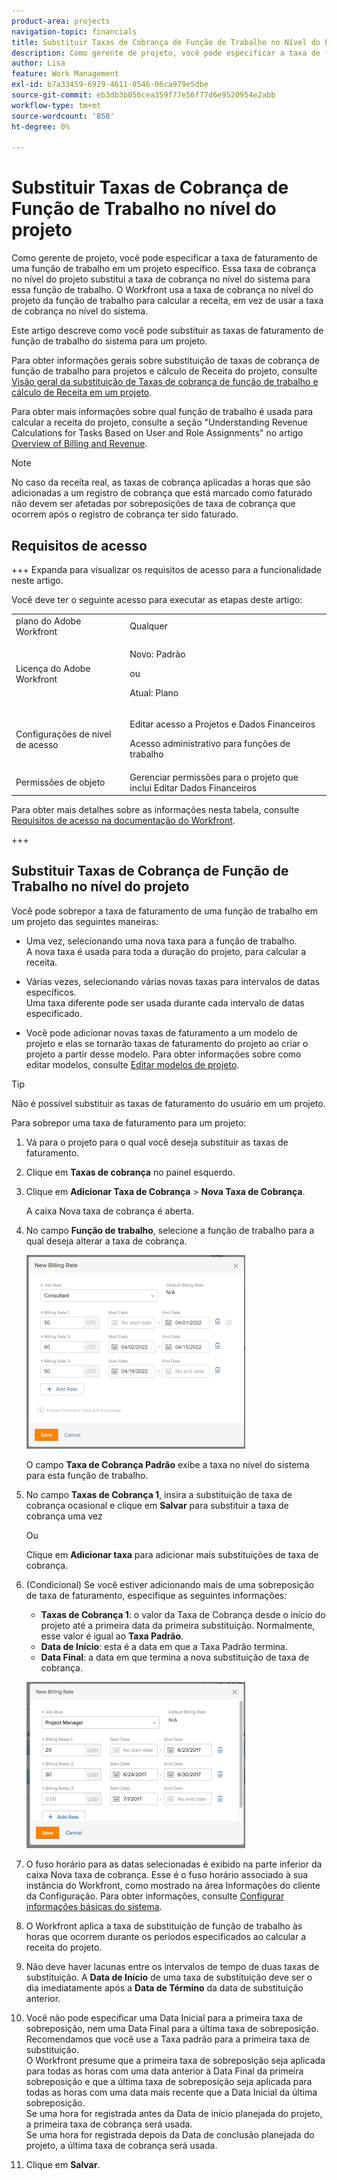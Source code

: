 ```yaml
---
product-area: projects
navigation-topic: financials
title: Substituir Taxas de Cobrança de Função de Trabalho no Nível do Projeto
description: Como gerente de projeto, você pode especificar a taxa de faturamento de uma função de trabalho em um projeto específico. Essa taxa de cobrança no nível do projeto substitui a taxa de cobrança no nível do sistema para essa função de trabalho. O Workfront usa a taxa de cobrança no nível do projeto da função de trabalho para calcular a receita, em vez de usar a taxa de cobrança no nível do sistema.
author: Lisa
feature: Work Management
exl-id: b7a33459-6929-4611-8546-06ca979e5dbe
source-git-commit: eb3db3b056cea359f77e56f77d6e9520954e2abb
workflow-type: tm+mt
source-wordcount: '850'
ht-degree: 0%

---
```


# Substituir Taxas de Cobrança de Função de Trabalho no nível do projeto

Como gerente de projeto, você pode especificar a taxa de faturamento de uma função de trabalho em um projeto específico. Essa taxa de cobrança no nível do projeto substitui a taxa de cobrança no nível do sistema para essa função de trabalho. O Workfront usa a taxa de cobrança no nível do projeto da função de trabalho para calcular a receita, em vez de usar a taxa de cobrança no nível do sistema.

Este artigo descreve como você pode substituir as taxas de faturamento de função de trabalho do sistema para um projeto.

Para obter informações gerais sobre substituição de taxas de cobrança de função de trabalho para projetos e cálculo de Receita do projeto, consulte [Visão geral da substituição de Taxas de cobrança de função de trabalho e cálculo de Receita em um projeto](../../../manage-work/projects/project-finances/override-role-billing-rates-and-calculate-project-revenue.md).

Para obter mais informações sobre qual função de trabalho é usada para calcular a receita do projeto, consulte a seção &quot;Understanding Revenue Calculations for Tasks Based on User and Role Assignments&quot; no artigo [Overview of Billing and Revenue](../../../manage-work/projects/project-finances/billing-and-revenue-overview.md).

>[!NOTE]
>
>No caso da receita real, as taxas de cobrança aplicadas a horas que são adicionadas a um registro de cobrança que está marcado como faturado não devem ser afetadas por sobreposições de taxa de cobrança que ocorrem após o registro de cobrança ter sido faturado.

## Requisitos de acesso

+++ Expanda para visualizar os requisitos de acesso para a funcionalidade neste artigo.

Você deve ter o seguinte acesso para executar as etapas deste artigo:

<table style="table-layout:auto"> 
 <col> 
 <col> 
 <tbody> 
  <tr> 
   <td role="rowheader">plano do Adobe Workfront</td> 
   <td>Qualquer</td> 
  </tr> 
  <tr> 
   <td role="rowheader">Licença do Adobe Workfront</td> 
   <td>
   <p>Novo: Padrão</p>
   <p>ou</p>
   <p>Atual: Plano</p></td> 
  </tr> 
  <tr> 
   <td role="rowheader">Configurações de nível de acesso</td> 
   <td> <p>Editar acesso a Projetos e Dados Financeiros</p> <p>Acesso administrativo para funções de trabalho</p></td> 
  </tr> 
  <tr> 
   <td role="rowheader">Permissões de objeto</td> 
   <td>Gerenciar permissões para o projeto que inclui Editar Dados Financeiros </td> 
  </tr> 
 </tbody> 
</table>

Para obter mais detalhes sobre as informações nesta tabela, consulte [Requisitos de acesso na documentação do Workfront](/help/quicksilver/administration-and-setup/add-users/access-levels-and-object-permissions/access-level-requirements-in-documentation.md).

+++

## Substituir Taxas de Cobrança de Função de Trabalho no nível do projeto

Você pode sobrepor a taxa de faturamento de uma função de trabalho em um projeto das seguintes maneiras:

* Uma vez, selecionando uma nova taxa para a função de trabalho.\
  A nova taxa é usada para toda a duração do projeto, para calcular a receita.

* Várias vezes, selecionando várias novas taxas para intervalos de datas específicos.\
  Uma taxa diferente pode ser usada durante cada intervalo de datas especificado.

* Você pode adicionar novas taxas de faturamento a um modelo de projeto e elas se tornarão taxas de faturamento do projeto ao criar o projeto a partir desse modelo. Para obter informações sobre como editar modelos, consulte [Editar modelos de projeto](/help/quicksilver/manage-work/projects/create-and-manage-templates/edit-templates.md).

>[!TIP]
>
>Não é possível substituir as taxas de faturamento do usuário em um projeto.

Para sobrepor uma taxa de faturamento para um projeto:

1. Vá para o projeto para o qual você deseja substituir as taxas de faturamento.
1. Clique em **Taxas de cobrança** no painel esquerdo.
1. Clique em **Adicionar Taxa de Cobrança** > **Nova Taxa de Cobrança**.

   A caixa Nova taxa de cobrança é aberta.

1. No campo **Função de trabalho**, selecione a função de trabalho para a qual deseja alterar a taxa de cobrança.

   ![Substituir taxa de cobrança no projeto](assets/override-billing-rate-on-project-nwe-350x310.png)

   O campo **Taxa de Cobrança Padrão** exibe a taxa no nível do sistema para esta função de trabalho.

1. No campo **Taxas de Cobrança 1**, insira a substituição de taxa de cobrança ocasional e clique em **Salvar** para substituir a taxa de cobrança uma vez

   Ou

   Clique em **Adicionar taxa** para adicionar mais substituições de taxa de cobrança.

1. (Condicional) Se você estiver adicionando mais de uma sobreposição de taxa de faturamento, especifique as seguintes informações:

   * **Taxas de Cobrança 1**: o valor da Taxa de Cobrança desde o início do projeto até a primeira data da primeira substituição. Normalmente, esse valor é igual ao **Taxa Padrão**.
   * **Data de Início**: esta é a data em que a Taxa Padrão termina.
   * **Data Final**: a data em que termina a nova substituição de taxa de cobrança.

   ![nova_taxa_de_cobrança_com_datas_de_ajuste.png](assets/new-billing-rate-with-adjustment-dates-350x266.png)

1. O fuso horário para as datas selecionadas é exibido na parte inferior da caixa Nova taxa de cobrança. Esse é o fuso horário associado à sua instância do Workfront, como mostrado na área Informações do cliente da Configuração. Para obter informações, consulte [Configurar informações básicas do sistema](../../../administration-and-setup/get-started-wf-administration/configure-basic-info.md).
1. O Workfront aplica a taxa de substituição de função de trabalho às horas que ocorrem durante os períodos especificados ao calcular a receita do projeto.
1. Não deve haver lacunas entre os intervalos de tempo de duas taxas de substituição. A **Data de Início** de uma taxa de substituição deve ser o dia imediatamente após a **Data de Término** da data de substituição anterior.

1. Você não pode especificar uma Data Inicial para a primeira taxa de sobreposição, nem uma Data Final para a última taxa de sobreposição.\
   Recomendamos que você use a Taxa padrão para a primeira taxa de substituição.\
   O Workfront presume que a primeira taxa de sobreposição seja aplicada para todas as horas com uma data anterior à Data Final da primeira sobreposição e que a última taxa de sobreposição seja aplicada para todas as horas com uma data mais recente que a Data Inicial da última sobreposição.\
   Se uma hora for registrada antes da Data de início planejada do projeto, a primeira taxa de cobrança será usada.\
   Se uma hora for registrada depois da Data de conclusão planejada do projeto, a última taxa de cobrança será usada.

1. Clique em **Salvar**.
